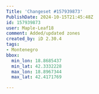 ```yaml
---
Title: 'Changeset #157939873'
PublishDate: 2024-10-15T21:45:48Z
id: 157939873
user: Maple-Leaf18
comment: Added/updated zones
created_by: iD 2.30.4
tags:
- Montenegro
bbox:
  min_lon: 18.8685437
  min_lat: 42.3332228
  max_lon: 18.8967344
  max_lat: 42.4171769

---
```

